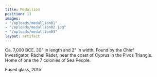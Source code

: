 ```yaml
---
title: Medallion
position: 11
images:
- "/uploads/medallion01"
- "/uploads/medallion02.jpg"
- "/uploads/medallion03"
layout: artifact
---
```


Ca. 7,000 BCE.
30" in length and 2" in width.
Found by the Chief Investigator, Ráchel Räder, near the coast of Cyprus in the Pivos Triangle. Home of one the 7 colonies of Sea People.

Fused glass, 2015
